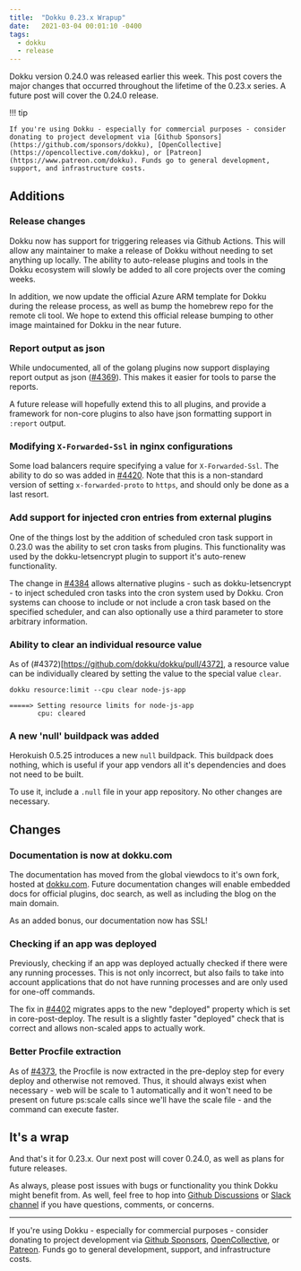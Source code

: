 ```yaml
---
title:  "Dokku 0.23.x Wrapup"
date:   2021-03-04 00:01:10 -0400
tags:
  - dokku
  - release
---
```


Dokku version 0.24.0 was released earlier this week. This post covers the major changes that occurred throughout the lifetime of the 0.23.x series. A future post will cover the 0.24.0 release.

!!! tip

    If you're using Dokku - especially for commercial purposes - consider donating to project development via [Github Sponsors](https://github.com/sponsors/dokku), [OpenCollective](https://opencollective.com/dokku), or [Patreon](https://www.patreon.com/dokku). Funds go to general development, support, and infrastructure costs.

## Additions

### Release changes

Dokku now has support for triggering releases via Github Actions. This will allow any maintainer to make a release of Dokku without needing to set anything up locally. The ability to auto-release plugins and tools in the Dokku ecosystem will slowly be added to all core projects over the coming weeks.

In addition, we now update the official Azure ARM template for Dokku during the release process, as well as bump the homebrew repo for the remote cli tool. We hope to extend this official release bumping to other image maintained for Dokku in the near future.

### Report output as json

While undocumented, all of the golang plugins now support displaying report output as json ([#4369](https://github.com/dokku/dokku/pull/4369)). This makes it easier for tools to parse the reports.

A future release will hopefully extend this to all plugins, and provide a framework for non-core plugins to also have json formatting support in `:report` output.

### Modifying `X-Forwarded-Ssl` in nginx configurations

Some load balancers require specifying a value for `X-Forwarded-Ssl`. The ability to do so was added in [#4420](https://github.com/dokku/dokku/pull/4420). Note that this is a non-standard version of setting `x-forwarded-proto` to `https`, and should only be done as a last resort.

### Add support for injected cron entries from external plugins

One of the things lost by the addition of scheduled cron task support in 0.23.0 was the ability to set cron tasks from plugins. This functionality was used by the dokku-letsencrypt plugin to support it's auto-renew functionality.

The change in [#4384](https://github.com/dokku/dokku/pull/4384) allows alternative plugins - such as dokku-letsencrypt - to inject scheduled cron tasks into the cron system used by Dokku. Cron systems can choose to include or not include a cron task based on the specified scheduler, and can also optionally use a third parameter to store arbitrary information.

### Ability to clear an individual resource value

As of (#4372)[https://github.com/dokku/dokku/pull/4372], a resource value can be individually cleared by setting the value to the special value `clear`.

```shell
dokku resource:limit --cpu clear node-js-app
```

```
=====> Setting resource limits for node-js-app
       cpu: cleared
```

### A new 'null' buildpack was added

Herokuish 0.5.25 introduces a new `null` buildpack. This buildpack does nothing, which is useful if your app vendors all it's dependencies and does not need to be built.

To use it, include a `.null` file in your app repository. No other changes are necessary.

## Changes

### Documentation is now at dokku.com

The documentation has moved from the global viewdocs to it's own fork, hosted at [dokku.com](https://dokku.com). Future documentation changes will enable embedded docs for official plugins, doc search, as well as including the blog on the main domain.

As an added bonus, our documentation now has SSL!

### Checking if an app was deployed

Previously, checking if an app was deployed actually checked if there were any running processes. This is not only incorrect, but also fails to take into account applications that do not have running processes and are only used for one-off commands.

The fix in [#4402](https://github.com/dokku/dokku/pull/4402) migrates apps to the new "deployed" property which is set in core-post-deploy. The result is a slightly faster "deployed" check that is correct and allows non-scaled apps to actually work.

### Better Procfile extraction

As of [#4373](https://github.com/dokku/dokku/pull/4373), the Procfile is now extracted in the pre-deploy step for every deploy and otherwise not removed. Thus, it should always exist when necessary - web will be scale to 1 automatically and it won't need to be present on future ps:scale calls since we'll have the scale file - and the command can execute faster.

## It's a wrap

And that's it for 0.23.x. Our next post will cover 0.24.0, as well as plans for future releases.

As always, please post issues with bugs or functionality you think Dokku might benefit from. As well, feel free to hop into [Github Discussions](https://github.com/dokku/dokku/discussions) or [Slack channel](https://slack.dokku.com/) if you have questions, comments, or concerns.

---

If you're using Dokku - especially for commercial purposes - consider donating to project development via [Github Sponsors](https://github.com/sponsors/dokku), [OpenCollective](https://opencollective.com/dokku), or [Patreon](https://www.patreon.com/dokku). Funds go to general development, support, and infrastructure costs.
